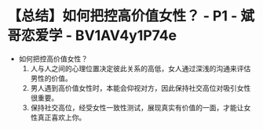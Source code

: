 # 【总结】如何把控高价值女性？ - P1 - 斌哥恋爱学 - BV1AV4y1P74e

-   如何把控高价值女性？
    1.  人与人之间的心理位置决定彼此关系的高低，女人通过深浅的沟通来评估男性的价值。
    2.  男人遇到高价值女性时，本能会仰视对方，因此保持社交高位对吸引女性很重要。
    3.  保持社交高位，经受女性一致性测试，展现真实有价值的一面，才能让女性真正喜欢上你。
